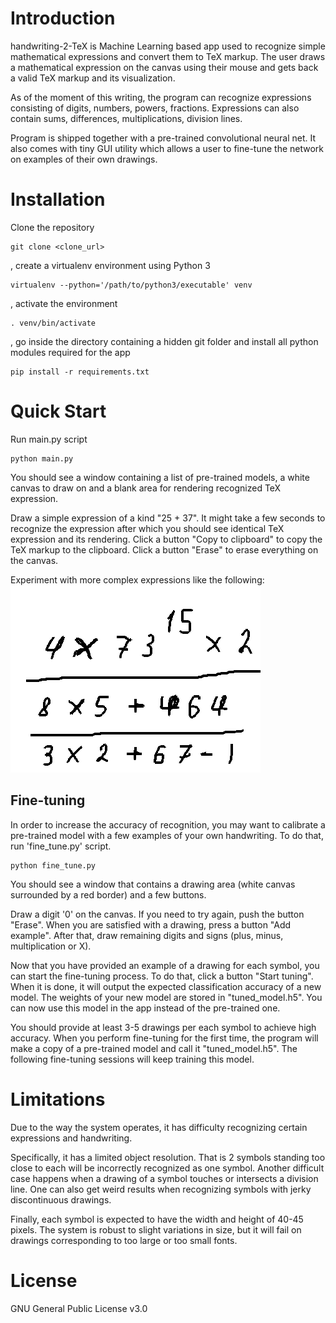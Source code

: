 # Introduction

handwriting-2-TeX is Machine Learning based app used to recognize 
simple mathematical expressions and convert them to TeX markup. The 
user draws a mathematical expression on the canvas using their mouse 
and gets back a valid TeX markup and its visualization.

As of the moment of this writing, the program can recognize expressions 
consisting of digits, numbers, powers, fractions. Expressions can also 
contain sums, differences, multiplications, division lines.

Program is shipped together with a pre-trained convolutional neural net.
It also comes with tiny GUI utility which allows a user to fine-tune the
network on examples of their own drawings.

# Installation

Clone the repository
```
git clone <clone_url>
```

, create a virtualenv environment using Python 3
```
virtualenv --python='/path/to/python3/executable' venv
```
, activate the environment
```
. venv/bin/activate
```

, go inside the directory containing a hidden git folder and install 
all python modules required for the app
```
pip install -r requirements.txt
```

# Quick Start

Run main.py script
```
python main.py
```
You should see a window containing a list of 
pre-trained models, a white canvas to draw on and a blank area for 
rendering recognized TeX expression.

Draw a simple expression of a kind "25 + 37". It might take a few 
seconds to recognize the expression after which you should see 
identical TeX expression and its rendering.
Click a button "Copy to clipboard" to copy the TeX markup to the clipboard.
Click a button "Erase" to erase everything on the canvas.

Experiment with more complex expressions like the following:
![alt text](drawing_example.png "Batch of generated sequences starting with 'A'")

## Fine-tuning

In order to increase the accuracy of recognition, you may want to 
calibrate a pre-trained model with a few examples of your own handwriting.
To do that, run 'fine_tune.py' script.
```
python fine_tune.py
```

You should see a window that 
contains a drawing area (white canvas surrounded by a red border) and 
a few buttons.

Draw a digit '0'  on the canvas. If you need to try again, push the 
button "Erase". When you are satisfied with a drawing, press a button 
"Add example". After that, draw remaining digits and signs (plus, 
minus, multiplication or X).

Now that you have provided an example of a drawing for each symbol, 
you can start the fine-tuning process. To do that, click a button 
"Start tuning". When it is done, it will output the expected 
classification accuracy of a new model. The weights of your new model 
are stored in "tuned_model.h5". You can now use this model in the app 
instead of the pre-trained one.

You should provide at least 3-5 drawings per each symbol to achieve 
high accuracy. When you perform fine-tuning for the first time, the 
program will make a copy of a pre-trained model and call it 
"tuned_model.h5". The following fine-tuning sessions will keep training 
this model.

# Limitations
Due to the way the system operates, it has difficulty recognizing 
certain expressions and handwriting.

Specifically, it has a limited object resolution. That is 2 symbols 
standing too close to each will be incorrectly recognized as one symbol. 
Another difficult case happens when a drawing of a symbol touches or 
intersects a division line. One can also get weird results when 
recognizing symbols with jerky discontinuous drawings.

Finally, each symbol is expected to have the width and height of 40-45 
pixels. The system is robust to slight variations in size, but it will 
fail on drawings corresponding to too large or too small fonts.

# License

GNU General Public License v3.0
